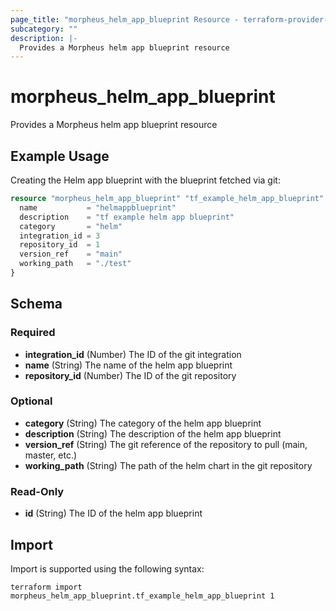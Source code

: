 ```yaml
---
page_title: "morpheus_helm_app_blueprint Resource - terraform-provider-morpheus"
subcategory: ""
description: |-
  Provides a Morpheus helm app blueprint resource
---
```


# morpheus_helm_app_blueprint

Provides a Morpheus helm app blueprint resource

## Example Usage

Creating the Helm app blueprint with the blueprint fetched via git:

```terraform
resource "morpheus_helm_app_blueprint" "tf_example_helm_app_blueprint" {
  name           = "helmappblueprint"
  description    = "tf example helm app blueprint"
  category       = "helm"
  integration_id = 3
  repository_id  = 1
  version_ref    = "main"
  working_path   = "./test"
}
```

<!-- schema generated by tfplugindocs -->
## Schema

### Required

- **integration_id** (Number) The ID of the git integration
- **name** (String) The name of the helm app blueprint
- **repository_id** (Number) The ID of the git repository

### Optional

- **category** (String) The category of the helm app blueprint
- **description** (String) The description of the helm app blueprint
- **version_ref** (String) The git reference of the repository to pull (main, master, etc.)
- **working_path** (String) The path of the helm chart in the git repository

### Read-Only

- **id** (String) The ID of the helm app blueprint

## Import

Import is supported using the following syntax:

```shell
terraform import morpheus_helm_app_blueprint.tf_example_helm_app_blueprint 1
```
